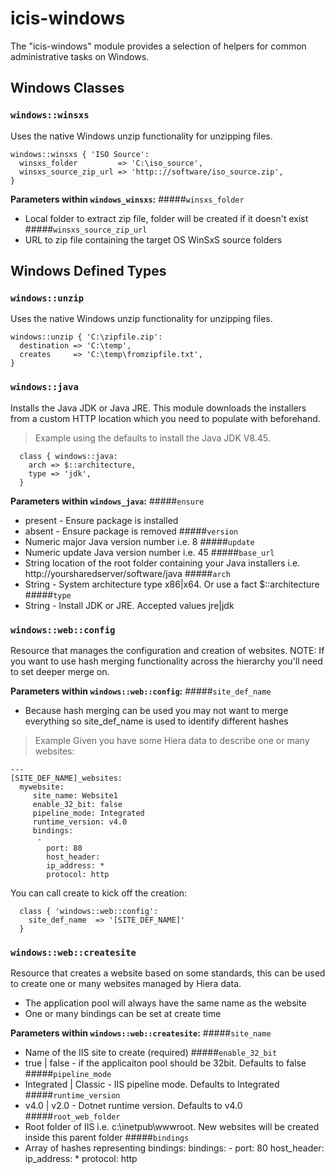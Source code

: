 icis-windows
=======

The "icis-windows" module provides a selection of helpers for common administrative tasks on Windows.

Windows Classes
---------------
### `windows::winsxs`

Uses the native Windows unzip functionality for unzipping files.

```windows:winsxs
windows::winsxs { 'ISO Source':
  winsxs_folder         => 'C:\iso_source',
  winsxs_source_zip_url => 'http:://software/iso_source.zip',
}
```
**Parameters within `windows_winsxs`:**
#####`winsxs_folder`
  * Local folder to extract zip file, folder will be created if it doesn't exist
#####`winsxs_source_zip_url `
  * URL to zip file containing the target OS WinSxS source folders

Windows Defined Types
---------------------

### `windows::unzip`

Uses the native Windows unzip functionality for unzipping files.

```windows:unzip
windows::unzip { 'C:\zipfile.zip':
  destination => 'C:\temp',
  creates     => 'C:\temp\fromzipfile.txt',
}
```
### `windows::java`

Installs the Java JDK or Java JRE.  This module downloads the installers from a custom HTTP location which you need to populate with beforehand.

> Example using the defaults to install the Java JDK V8.45.

      class { windows::java:
        arch => $::architecture,
        type => 'jdk',
      }

**Parameters within `windows_java`:**
#####`ensure`
  * present - Ensure package is installed
  * absent - Ensure package is removed
#####`version`
  * Numeric major Java version number i.e. 8
 #####`update`
  * Numeric update Java version number i.e. 45
#####`base_url`
  * String location of the root folder containing your Java installers i.e. http://yoursharedserver/software/java
#####`arch`
  * String - System architecture type x86|x64.   Or use a fact $::architecture
#####`type`
  * String - Install JDK or JRE.  Accepted values jre|jdk

### `windows::web::config`

Resource that manages the configuration and creation of websites.
NOTE: If you want to use hash merging functionality across the hierarchy you'll need to set deeper merge on.

**Parameters within `windows::web::config`:**
#####`site_def_name`
  * Because hash merging can be used you may not want to merge everything so site_def_name is used to identify different hashes

> Example
Given you have some Hiera data to describe one or many websites:

    ---
    [SITE_DEF_NAME]_websites:
      mywebsite:
         site_name: Website1
         enable_32_bit: false
         pipeline_mode: Integrated
         runtime_version: v4.0
         bindings:
          -
            port: 80
            host_header:
            ip_address: *
            protocol: http

You can call create to kick off the creation:

      class { 'windows::web::config':
        site_def_name  => '[SITE_DEF_NAME]'
      }

### `windows::web::createsite`

Resource that creates a website based on some standards, this can be used to create one or many websites managed by Hiera data.

 - The application pool will always have the same name as the website
 - One or many bindings can be set at create time

**Parameters within `windows::web::createsite`:**
#####`site_name`
  * Name of the IIS site to create (required)
#####`enable_32_bit`
  * true | false - if the applicaiton pool should be 32bit. Defaults to false
#####`pipeline_mode`
  * Integrated | Classic - IIS pipeline mode.  Defaults to Integrated
#####`runtime_version`
  * v4.0 | v2.0 - Dotnet runtime version.  Defaults to v4.0
#####`root_web_folder`
  * Root folder of IIS i.e. c:\inetpub\wwwroot.  New websites will be created inside this parent folder
#####`bindings`
  * Array of hashes representing bindings:
  bindings:
          -
            port: 80
            host_header:
            ip_address: *
            protocol: http
